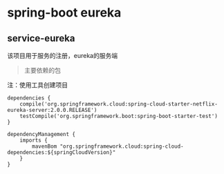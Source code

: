 # spring-boot eureka

## service-eureka

该项目用于服务的注册，eureka的服务端

>主要依赖的包

注：使用工具创建项目

```
dependencies {
    compile('org.springframework.cloud:spring-cloud-starter-netflix-eureka-server:2.0.0.RELEASE')
    testCompile('org.springframework.boot:spring-boot-starter-test')
}

dependencyManagement {
    imports {
        mavenBom "org.springframework.cloud:spring-cloud-dependencies:${springCloudVersion}"
    }
}
``` 
